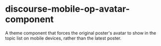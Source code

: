 # discourse-mobile-op-avatar-component

A theme component that forces the original poster's avatar to show in the topic list on mobile devices, rather than the latest poster.
